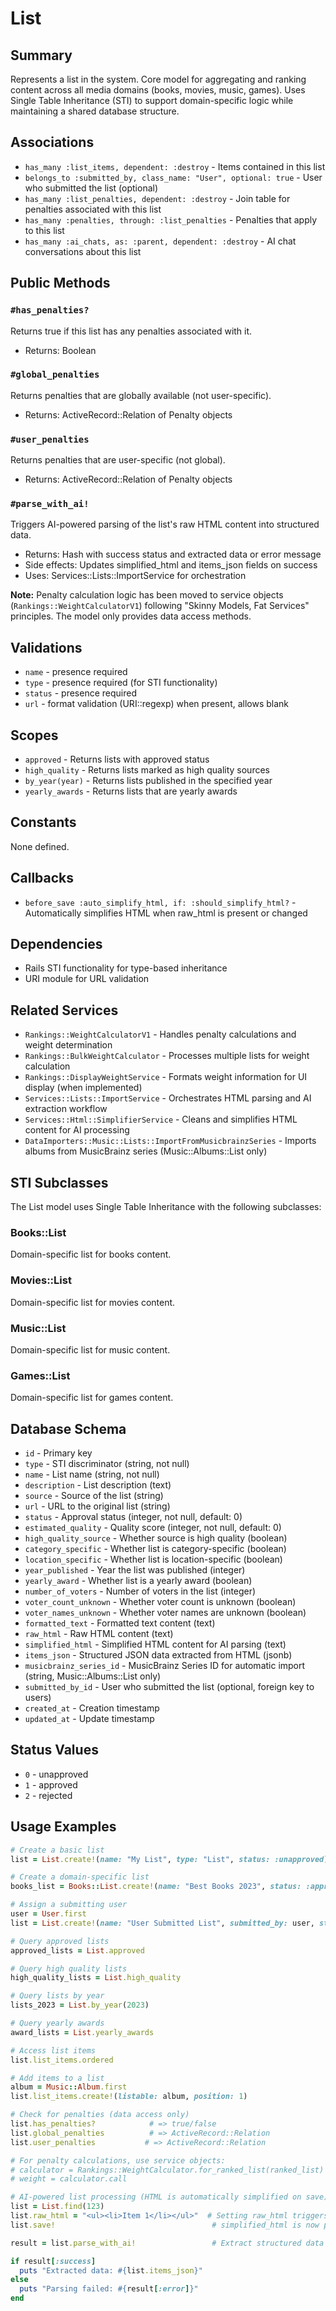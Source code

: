 # List

## Summary
Represents a list in the system. Core model for aggregating and ranking content across all media domains (books, movies, music, games). Uses Single Table Inheritance (STI) to support domain-specific logic while maintaining a shared database structure.

## Associations
- `has_many :list_items, dependent: :destroy` - Items contained in this list
- `belongs_to :submitted_by, class_name: "User", optional: true` - User who submitted the list (optional)
- `has_many :list_penalties, dependent: :destroy` - Join table for penalties associated with this list
- `has_many :penalties, through: :list_penalties` - Penalties that apply to this list
- `has_many :ai_chats, as: :parent, dependent: :destroy` - AI chat conversations about this list

## Public Methods

### `#has_penalties?`
Returns true if this list has any penalties associated with it.
- Returns: Boolean

### `#global_penalties`
Returns penalties that are globally available (not user-specific).
- Returns: ActiveRecord::Relation of Penalty objects

### `#user_penalties`
Returns penalties that are user-specific (not global).
- Returns: ActiveRecord::Relation of Penalty objects

### `#parse_with_ai!`
Triggers AI-powered parsing of the list's raw HTML content into structured data.
- Returns: Hash with success status and extracted data or error message
- Side effects: Updates simplified_html and items_json fields on success
- Uses: Services::Lists::ImportService for orchestration

**Note:** Penalty calculation logic has been moved to service objects (`Rankings::WeightCalculatorV1`) following "Skinny Models, Fat Services" principles. The model only provides data access methods.

## Validations
- `name` - presence required
- `type` - presence required (for STI functionality)
- `status` - presence required
- `url` - format validation (URI::regexp) when present, allows blank

## Scopes
- `approved` - Returns lists with approved status
- `high_quality` - Returns lists marked as high quality sources
- `by_year(year)` - Returns lists published in the specified year
- `yearly_awards` - Returns lists that are yearly awards

## Constants
None defined.

## Callbacks
- `before_save :auto_simplify_html, if: :should_simplify_html?` - Automatically simplifies HTML when raw_html is present or changed

## Dependencies
- Rails STI functionality for type-based inheritance
- URI module for URL validation

## Related Services
- `Rankings::WeightCalculatorV1` - Handles penalty calculations and weight determination
- `Rankings::BulkWeightCalculator` - Processes multiple lists for weight calculation
- `Rankings::DisplayWeightService` - Formats weight information for UI display (when implemented)
- `Services::Lists::ImportService` - Orchestrates HTML parsing and AI extraction workflow
- `Services::Html::SimplifierService` - Cleans and simplifies HTML content for AI processing
- `DataImporters::Music::Lists::ImportFromMusicbrainzSeries` - Imports albums from MusicBrainz series (Music::Albums::List only)

## STI Subclasses
The List model uses Single Table Inheritance with the following subclasses:

### Books::List
Domain-specific list for books content.

### Movies::List
Domain-specific list for movies content.

### Music::List
Domain-specific list for music content.

### Games::List
Domain-specific list for games content.

## Database Schema
- `id` - Primary key
- `type` - STI discriminator (string, not null)
- `name` - List name (string, not null)
- `description` - List description (text)
- `source` - Source of the list (string)
- `url` - URL to the original list (string)
- `status` - Approval status (integer, not null, default: 0)
- `estimated_quality` - Quality score (integer, not null, default: 0)
- `high_quality_source` - Whether source is high quality (boolean)
- `category_specific` - Whether list is category-specific (boolean)
- `location_specific` - Whether list is location-specific (boolean)
- `year_published` - Year the list was published (integer)
- `yearly_award` - Whether list is a yearly award (boolean)
- `number_of_voters` - Number of voters in the list (integer)
- `voter_count_unknown` - Whether voter count is unknown (boolean)
- `voter_names_unknown` - Whether voter names are unknown (boolean)
- `formatted_text` - Formatted text content (text)
- `raw_html` - Raw HTML content (text)
- `simplified_html` - Simplified HTML content for AI parsing (text)
- `items_json` - Structured JSON data extracted from HTML (jsonb)
- `musicbrainz_series_id` - MusicBrainz Series ID for automatic import (string, Music::Albums::List only)
- `submitted_by_id` - User who submitted the list (optional, foreign key to users)
- `created_at` - Creation timestamp
- `updated_at` - Update timestamp

## Status Values
- `0` - unapproved
- `1` - approved
- `2` - rejected

## Usage Examples
```ruby
# Create a basic list
list = List.create!(name: "My List", type: "List", status: :unapproved)

# Create a domain-specific list
books_list = Books::List.create!(name: "Best Books 2023", status: :approved)

# Assign a submitting user
user = User.first
list = List.create!(name: "User Submitted List", submitted_by: user, status: :approved)

# Query approved lists
approved_lists = List.approved

# Query high quality lists
high_quality_lists = List.high_quality

# Query lists by year
lists_2023 = List.by_year(2023)

# Query yearly awards
award_lists = List.yearly_awards

# Access list items
list.list_items.ordered

# Add items to a list
album = Music::Album.first
list.list_items.create!(listable: album, position: 1)

# Check for penalties (data access only)
list.has_penalties?            # => true/false
list.global_penalties          # => ActiveRecord::Relation
list.user_penalties           # => ActiveRecord::Relation

# For penalty calculations, use service objects:
# calculator = Rankings::WeightCalculator.for_ranked_list(ranked_list)
# weight = calculator.call

# AI-powered list processing (HTML is automatically simplified on save)
list = List.find(123)
list.raw_html = "<ul><li>Item 1</li></ul>"  # Setting raw_html triggers automatic simplification
list.save!                                   # simplified_html is now populated automatically

result = list.parse_with_ai!                 # Extract structured data

if result[:success]
  puts "Extracted data: #{list.items_json}"
else
  puts "Parsing failed: #{result[:error]}"
end
``` 